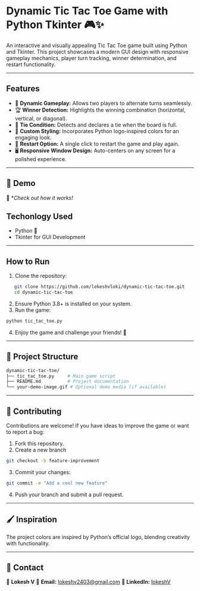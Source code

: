 # Dynamic Tic Tac Toe Game with Python Tkinter 🎮✨
An interactive and visually appealing Tic Tac Toe game built using Python and Tkinter. This project showcases a modern GUI design with responsive gameplay mechanics, player turn tracking, winner determination, and restart functionality.

---

## Features

* 🔄 **Dynamic Gameplay:** Allows two players to alternate turns seamlessly.
* 🏆 **Winner Detection:** Highlights the winning combination (horizontal, vertical, or diagonal).
* 🤝 **Tie Condition:** Detects and declares a tie when the board is full.
* 🎨 **Custom Styling:** Incorporates Python logo-inspired colors for an engaging look.
* 🚀 **Restart Option:** A single click to restart the game and play again.
* 🖥️ **Responsive Window Design:** Auto-centers on any screen for a polished experience.

---

## 🎥 Demo
👀 **Check out how it works!*


## Techonlogy Used
* Python 🐍
* Tkinter for GUI Development

---

## How to Run
1. Clone the repository:
```bash
   git clone https://github.com/lokeshvloki/dynamic-tic-tac-toe.git
   cd dynamic-tic-tac-toe  
```
2. Ensure Python 3.8+ is installed on your system.
3. Run the game:
```bash
python tic_tac_toe.py
```
4. Enjoy the game and challenge your friends! 🎉

---

## 📂 Project Structure
```bash
dynamic-tic-tac-toe/
├── tic_tac_toe.py     # Main game script
├── README.md          # Project documentation
└── your-demo-image.gif # Optional demo media (if available)
```

---

## 🤝 Contributing
Contributions are welcome! If you have ideas to improve the game or want to report a bug:

1. Fork this repository.
2. Create a new branch
```bash
git checkout -b feature-improvement  
```
3. Commit your changes:
```bash
git commit -m "Add a cool new feature"
```
4. Push your branch and submit a pull request.

---

## 🖌️ Inspiration
The project colors are inspired by Python’s official logo, blending creativity with functionality.

---

## 📧 Contact
👤 **Lokesh V**
📧 **Email:** lokeshv2403@gmail.com
📂 **LinkedIn:** [lokeshV](https://www.linkedin.com/in/lokesh-v-13873a284?utm_source=share&utm_campaign=share_via&utm_content=profile&utm_medium=android_app)

